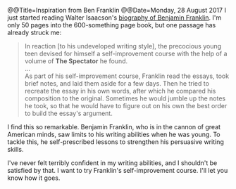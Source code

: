 @@Title=Inspiration from Ben Franklin
@@Date=Monday, 28 August 2017
I just started reading Walter Isaacson's [biography of Benjamin Franklin](https://www.amazon.com/Benjamin-Franklin-American-Walter-Isaacson/dp/074325807X). I'm only 50 pages into the 600-something page book, but one passage has already struck me:

> In reaction [to his undeveloped writing style], the precocious young teen devised for himself a self-improvement course with the help of a volume of **The Spectator** he found.  
> ...  
> As part of his self-improvement course, Franklin read the essays, took brief notes, and laid them aside for a few days. Then he tried to recreate the essay in his own words, after which he compared his composition to the original. Sometimes he would jumble up the notes he took, so that he would have to figure out on his own the best order to build the essay's argument.  

I find this so remarkable. Benjamin Franklin, who is in the cannon of great American minds, saw limits to his writing abilities when he was young. To tackle this, he self-prescribed lessons to strengthen his persuasive writing skills. 

I've never felt terribly confident in my writing abilities, and I shouldn't be satisfied by that.  I want to try Franklin's self-improvement course. I'll let you know how it goes. 